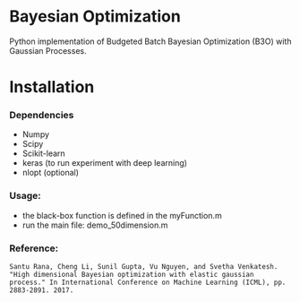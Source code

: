 # Bayesian Optimization

Python implementation of Budgeted Batch Bayesian Optimization (B3O) with Gaussian Processes.

Installation
============

### Dependencies
* Numpy
* Scipy
* Scikit-learn
* keras (to run experiment with deep learning)
* nlopt (optional)


### Usage:
* the black-box function is defined in the myFunction.m
* run the main file: demo_50dimension.m

### Reference:
    Santu Rana, Cheng Li, Sunil Gupta, Vu Nguyen, and Svetha Venkatesh. "High dimensional Bayesian optimization with elastic gaussian process." In International Conference on Machine Learning (ICML), pp. 2883-2891. 2017.
